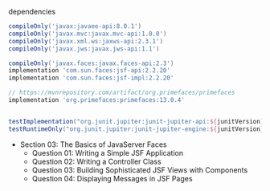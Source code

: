 
dependencies
```groovy
compileOnly('javax:javaee-api:8.0.1')
compileOnly('javax.mvc:javax.mvc-api:1.0.0')
compileOnly('javax.xml.ws:jaxws-api:2.3.1')
compileOnly('javax.jws:javax.jws-api:1.1')

compileOnly('javax.faces:javax.faces-api:2.3')
implementation 'com.sun.faces:jsf-api:2.2.20'
implementation 'com.sun.faces:jsf-impl:2.2.20'

// https://mvnrepository.com/artifact/org.primefaces/primefaces
implementation 'org.primefaces:primefaces:13.0.4'


testImplementation("org.junit.jupiter:junit-jupiter-api:${junitVersion}")
testRuntimeOnly("org.junit.jupiter:junit-jupiter-engine:${junitVersion}")
```


- Section 03: The Basics of JavaServer Faces
    - Question 01: Writing a Simple JSF Application
    - Question 02: Writing a Controller Class
    - Question 03: Building Sophisticated JSF Views with Components
    - Question 04: Displaying Messages in JSF Pages













